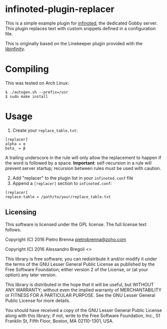 # infinoted-plugin-replacer

This is a simple example plugin for
[infinoted](https://github.com/gobby/gobby/wiki/Dedicated-Server),
the dedicated Gobby server. This plugin replaces text with custom 
snippets defined in a configuration file.

This is originally based on the Linekeeper plugin provided with the 
[libinfinity](https://github.com/gobby/libinfinity/).

# Compiling 
This was tested on Arch Linux:
```
$ ./autogen.sh --prefix=/usr
$ sudo make install
```

# Usage
1. Create your ``replace_table.txt``: 
```
[replacer]
alpha = α
beta_ = β
```
A trailing underscore in the rule will only allow the replacement
to happen if the word is followed by a space.
**Important**: self-recursion in a rule will prevent server startup;
recursion between rules must be used with caution.

2. Add "replacer" to the plugin list in your ``infinoted.conf`` file
3. Append a ``[replacer]`` section to ``infinoted.conf``:

```
[replacer]
replace-table = /path/to/your/replace_table.txt

```

## Licensing

This software is licensed under the GPL license. The full license text
follows.

Copyright (C) 2016 Pietro Brenna <pietrobrenna@zoho.com>

Copyright (C) 2016 Alessandro Bregoli <>

This library is free software; you can redistribute it and/or
modify it under the terms of the GNU Lesser General Public
License as published by the Free Software Foundation; either
version 2 of the License, or (at your option) any later version.

This library is distributed in the hope that it will be useful,
but WITHOUT ANY WARRANTY; without even the implied warranty of
MERCHANTABILITY or FITNESS FOR A PARTICULAR PURPOSE.  See the GNU
Lesser General Public License for more details.

You should have received a copy of the GNU Lesser General Public
License along with this library; if not, write to the Free
Software Foundation, Inc., 51 Franklin St, Fifth Floor, Boston,
MA 02110-1301, USA.
